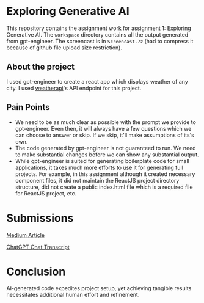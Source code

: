 # Exploring Generative AI

This repository contains the assignment work for assignment 1: Exploring Generative AI. The `workspace` directory contains all the output generated from gpt-engineer. The screencast is in `Screencast.7z` (had to compress it because of github file upload size restriction).

## About the project

I used gpt-engineer to create a react app which displays weather of any city. I used [weatherapi](https://www.weatherapi.com/)'s API endpoint for this project.

## Pain Points

-   We need to be as much clear as possible with the prompt we provide to gpt-engineer. Even then, it will always have a few questions which we can choose to answer or skip. If we skip, it'll make assumptions of its's own.
-   The code generated by gpt-engineer is not guaranteed to run. We need to make substantial changes before we can show any substantial output.
-   While gpt-engineer is suited for generating boilerplate code for small applications, it takes much more efforts to use it for generating full projects. For example, in this assignment although it created necessary component files, it did not maintain the ReactJS project directory structure, did not create a public index.html file which is a required file for ReactJS project, etc.

# Submissions
[Medium Article](https://medium.com/@kulkarniaditya1997/unlocking-the-power-of-data-science-with-chatgpt-4s-code-interpreter-e8161ba483db)

[ChatGPT Chat Transcript](https://chat.openai.com/share/d6e90c6f-d45a-4d1b-a794-193854def2e3?source=post_page-----e8161ba483db--------------------------------)

# Conclusion

AI-generated code expedites project setup, yet achieving tangible results necessitates additional human effort and refinement.

